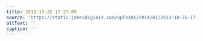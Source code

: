 ```yaml
---
title: 2013-10-25 17.27.09
source: 'https://static.jamesdigioia.com/uploads/2014/01/2013-10-25-17-27-09-scaled.jpg'
altText: ''
caption: ''
---
```



